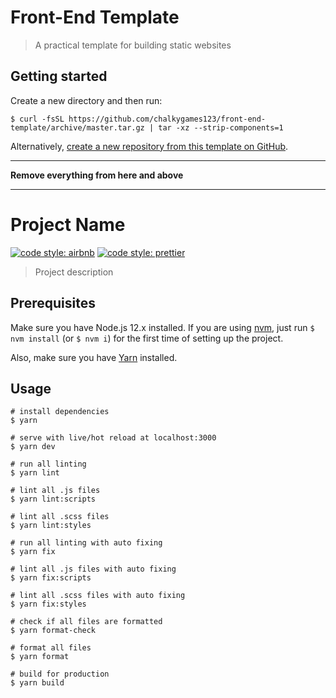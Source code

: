 # Front-End Template

> A practical template for building static websites

## Getting started

Create a new directory and then run:

```shell
$ curl -fsSL https://github.com/chalkygames123/front-end-template/archive/master.tar.gz | tar -xz --strip-components=1
```

Alternatively, [create a new repository from this template on GitHub](https://github.com/chalkygames123/front-end-template/generate).

---

**Remove everything from here and above**

---

# Project Name

[![code style: airbnb](https://badgen.net/badge/code%20style/airbnb/ff5a5f?icon=airbnb)](https://github.com/airbnb/javascript)
[![code style: prettier](https://img.shields.io/badge/code_style-prettier-ff69b4.svg)](https://github.com/prettier/prettier)

> Project description

## Prerequisites

Make sure you have Node.js 12.x installed. If you are using [nvm](https://github.com/nvm-sh/nvm), just run `$ nvm install` (or `$ nvm i`) for the first time of setting up the project.

Also, make sure you have [Yarn](https://yarnpkg.com) installed.

## Usage

```shell
# install dependencies
$ yarn

# serve with live/hot reload at localhost:3000
$ yarn dev

# run all linting
$ yarn lint

# lint all .js files
$ yarn lint:scripts

# lint all .scss files
$ yarn lint:styles

# run all linting with auto fixing
$ yarn fix

# lint all .js files with auto fixing
$ yarn fix:scripts

# lint all .scss files with auto fixing
$ yarn fix:styles

# check if all files are formatted
$ yarn format-check

# format all files
$ yarn format

# build for production
$ yarn build
```
